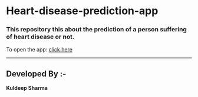 # Heart-disease-prediction-app

### This repository this about the prediction of a person suffering of heart disease or not.

To open the app: [click here](https://heart-disease-prediction-appz.herokuapp.com/)

---

## Developed By :-
<b> Kuldeep Sharma
